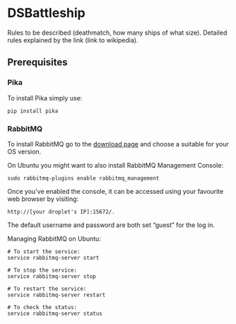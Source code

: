 # DSBattleship
Rules to be described (deathmatch, how many ships of what size). Detailed rules explained by the link (link to wikipedia).

## Prerequisites
### Pika
To install Pika simply use:
```
pip install pika
```
### RabbitMQ
To install RabbitMQ go to the [download page](https://www.rabbitmq.com/download.html) and choose a suitable for your OS version.

On Ubuntu you might want to also install RabbitMQ Management Console:
```
sudo rabbitmq-plugins enable rabbitmq_management
```
Once you've enabled the console, it can be accessed using your favourite web browser by visiting: 
```
http://[your droplet's IP]:15672/.
```
The default username and password are both set “guest” for the log in.

Managing RabbitMQ on Ubuntu:
```
# To start the service:
service rabbitmq-server start

# To stop the service:
service rabbitmq-server stop

# To restart the service:
service rabbitmq-server restart

# To check the status:
service rabbitmq-server status
```
